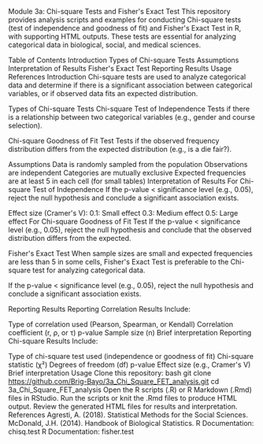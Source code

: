 Module 3a: Chi-square Tests and Fisher's Exact Test
This repository provides analysis scripts and examples for conducting Chi-square tests (test of independence and goodness of fit) and Fisher's Exact Test in R, with supporting HTML outputs. These tests are essential for analyzing categorical data in biological, social, and medical sciences.

Table of Contents
Introduction
Types of Chi-square Tests
Assumptions
Interpretation of Results
Fisher's Exact Test
Reporting Results
Usage
References
Introduction
Chi-square tests are used to analyze categorical data and determine if there is a significant association between categorical variables, or if observed data fits an expected distribution.

Types of Chi-square Tests
Chi-square Test of Independence
Tests if there is a relationship between two categorical variables (e.g., gender and course selection).

Chi-square Goodness of Fit Test
Tests if the observed frequency distribution differs from the expected distribution (e.g., is a die fair?).

Assumptions
Data is randomly sampled from the population
Observations are independent
Categories are mutually exclusive
Expected frequencies are at least 5 in each cell (for small tables)
Interpretation of Results
For Chi-square Test of Independence
If the p-value < significance level (e.g., 0.05), reject the null hypothesis and conclude a significant association exists.

Effect size (Cramer's V):
0.1: Small effect
0.3: Medium effect
0.5: Large effect
For Chi-square Goodness of Fit Test
If the p-value < significance level (e.g., 0.05), reject the null hypothesis and conclude that the observed distribution differs from the expected.

Fisher's Exact Test
When sample sizes are small and expected frequencies are less than 5 in some cells, Fisher's Exact Test is preferable to the Chi-square test for analyzing categorical data.

If the p-value < significance level (e.g., 0.05), reject the null hypothesis and conclude a significant association exists.

Reporting Results
Reporting Correlation Results
Include:

Type of correlation used (Pearson, Spearman, or Kendall)
Correlation coefficient (r, ρ, or τ)
p-value
Sample size (n)
Brief interpretation
Reporting Chi-square Results
Include:

Type of chi-square test used (independence or goodness of fit)
Chi-square statistic (χ²)
Degrees of freedom (df)
p-value
Effect size (e.g., Cramer's V)
Brief interpretation
Usage
Clone this repository:
bash
git clone https://github.com/Brig-Bayo/3a_Chi_Square_FET_analysis.git
cd 3a_Chi_Square_FET_analysis
Open the R scripts (.R) or R Markdown (.Rmd) files in RStudio.
Run the scripts or knit the .Rmd files to produce HTML output.
Review the generated HTML files for results and interpretation.
References
Agresti, A. (2018). Statistical Methods for the Social Sciences.
McDonald, J.H. (2014). Handbook of Biological Statistics.
R Documentation: chisq.test
R Documentation: fisher.test
